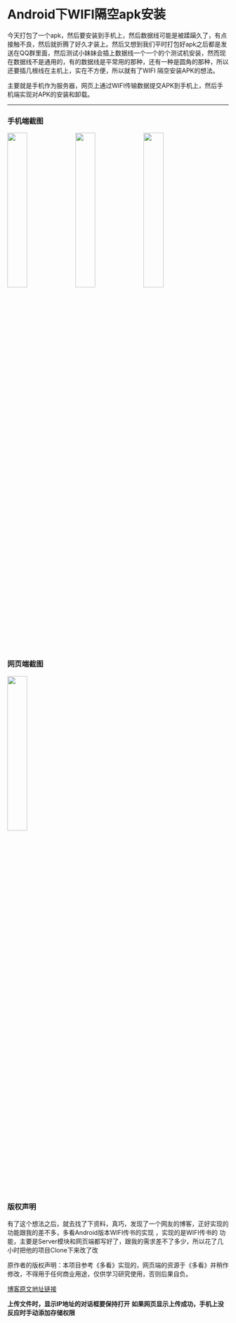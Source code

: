 # Android下WIFI隔空apk安装

今天打包了一个apk，然后要安装到手机上，然后数据线可能是被蹂躏久了，有点接触不良，然后就折腾了好久才装上。然后又想到我们平时打包好apk之后都是发送在QQ群里面，然后测试小妹妹会插上数据线一个一个的个测试机安装，然而现在数据线不是通用的，有的数据线是平常用的那种，还有一种是圆角的那种，所以还要插几根线在主机上，实在不方便，所以就有了WIFI 隔空安装APK的想法。

主要就是手机作为服务器，网页上通过WIFI传输数据提交APK到手机上，然后手机端实现对APK的安装和卸载。

----------------

### 手机端截图
<img src="./screenshot/001.jpg" width="30%"/>

<img src="./screenshot/002.jpg" width="30%"/>

<img src="./screenshot/003.jpg" width="30%"/>

### 网页端截图
<img src="./screenshot/yemian.png" width="30%"/>

### 版权声明 
有了这个想法之后，就去找了下资料，真巧，发现了一个网友的博客，正好实现的功能跟我的差不多，多看Android版本WIFI传书的实现 ，实现的是WIFI传书的
功能，主要是Server模块和网页端都写好了，跟我的需求差不了多少，所以花了几小时把他的项目Clone下来改了改

原作者的版权声明：本项目参考《多看》实现的，网页端的资源于《多看》并稍作修改，不得用于任何商业用途，仅供学习研究使用，否则后果自负。

[博客原文地址链接](http://blog.csdn.net/u010998327/article/details/79048792)

**上传文件时，显示IP地址的对话框要保持打开**
**如果网页显示上传成功，手机上没反应时手动添加存储权限**
